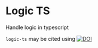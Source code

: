 # Logic TS

Handle logic in typescript

`logic-ts` may be cited using [![DOI](https://zenodo.org/badge/365266184.svg)](https://zenodo.org/badge/latestdoi/365266184)